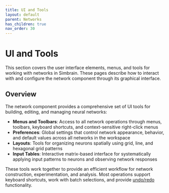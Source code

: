 ```yaml
---
title: UI and Tools
layout: default
parent: Networks
has_children: true
nav_order: 30
---
```


# UI and Tools

This section covers the user interface elements, menus, and tools for working with networks in Simbrain. These pages describe how to interact with and configure the network component through its graphical interface.

## Overview

The network component provides a comprehensive set of UI tools for building, editing, and managing neural networks:

- **Menus and Toolbars**: Access to all network operations through menus, toolbars, keyboard shortcuts, and context-sensitive right-click menus
- **Preferences**: Global settings that control network appearance, behavior, and default values across all networks in the workspace
- **Layouts**: Tools for organizing neurons spatially using grid, line, and hexagonal grid patterns
- **Input Tables**: Interactive matrix-based interface for systematically applying input patterns to neurons and observing network responses

These tools work together to provide an efficient workflow for network construction, experimentation, and analysis. Most operations support keyboard shortcuts, work with batch selections, and provide [undo/redo](../buildingBasics#undoredo-capabilities) functionality.

